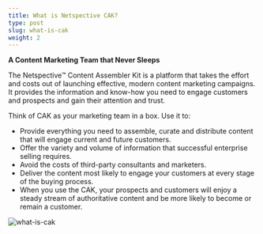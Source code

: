 ```yaml
---
title: What is Netspective CAK?
type: post
slug: what-is-cak
weight: 2
---
```


**A Content Marketing Team that Never Sleeps**

The Netspective™ Content Assembler Kit is a platform that takes the effort and costs out of launching effective, modern content marketing campaigns. It provides the information and know-how you need to engage customers and prospects and gain their attention and trust.

Think of CAK as your marketing team in a box. Use it to:

* Provide everything you need to assemble, curate and distribute content that will engage current and future customers.
* Offer the variety and volume of information that successful enterprise selling requires.
* Avoid the costs of third-party consultants and marketers.
* Deliver the content most likely to engage your customers at every stage of the buying process.
* When you use the CAK, your prospects and customers will enjoy a steady stream of authoritative content and be more likely to become or remain a customer.


![what-is-cak](/img/solutions/cak/Netspective-Content-Assembler-Kit-Diagram.jpg#center)
